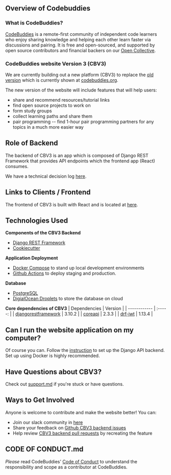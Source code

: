 [//]: <> (github.com/codebuddies/backend/)
## **Overview of Codebuddies**

### What is CodeBuddies?
[CodeBuddies](https://codebuddies.org/) is a remote-first community of independent code learners who enjoy sharing knowledge and helping each other learn faster via discussions and pairing. It is free and open-sourced, and supported by open source contributors and financial backers on our [Open Collective](https://opencollective.com/codebuddies).  

### CodeBuddies website Version 3 (CBV3)

We are currently building out a new platform (CBV3) to replace the [old version](http://github.com/codebuddies/codebuddies) which is currently shown at [codebuddies.org]((https://codebuddies.org/)).  

The new version of the website will include features that will help users:
* share and recommend resources/tutorial links
* find open source projects to work on
* form study groups
* collect learning paths and share them
* pair programming -- find 1-hour pair programming partners for any topics in a much more easier way

## **Role of Backend**
The backend of CBV3 is an app which is composed of Django REST Framework that provides API endpoints which the frontend app (React) consumes.

We have a technical decision log [here](https://github.com/codebuddies/backend/wiki/Decision-log).

## **Links to Clients / Frontend**
The frontend of CBV3 is built with React and is located at [here](http://github.com/codebuddies/frontend).

## **Technologies Used**
__Components of the CBV3 Backend__
* [Django REST Framework](https://www.django-rest-framework.org/)
* [Cookiecutter](https://cookiecutter.readthedocs.io/en/1.7.0/)

__Application Deployment__
* [Docker Compose](http://docs.docker.com/compose) to stand up local development environments
* [Github Actions](http://help.github.com/en/actions) to deploy staging and production.

__Database__
* [PostgreSQL](http://postgresql.org)
* [DigialOcean Droplets](http://digitalocean.com/products/droplets) to store the database on cloud

__Core dependencies of CBV3__
| Dependencies | Version |
| ------------ | :-----: |
| [djangorestframework](https://github.com/encode/django-rest-framework) | 3.10.2 |
| [coreapi](https://github.com/core-api/python-client) | 2.3.3 |
| [drf-jwt](https://githbu.com/Styria-Digital/django-rest-framework-jwt) | 1.13.4 |

## **Can I run the website application on my computer?**
Of course you can. Follow the [instruction](contributing.md) to set up the Django API backend.
Set up using Docker is highly recommended.

## **Have Questions about CBV3?**
Check out [support.md](support.md) if you're stuck or have questions.

## **Ways to Get Involved**
Anyone is welcome to contribute and make the website better! You can:
* Join our slack community in [here](https://codebuddies.org/slack)
* Share your feedback on [Github CBV3 backend issues](https://github.com/codebuddies/backend/issues)
* Help review [CBV3 backend pull requests](https://github.com/codebuddies/backend/pulls) by recreating the feature


## **CODE OF CONDUCT.md**
_Please_ read CodeBuddies' [Code of Conduct](code_of_conduct.md) to understand the responsibility and scope as a contributor at CodeBuddies.
